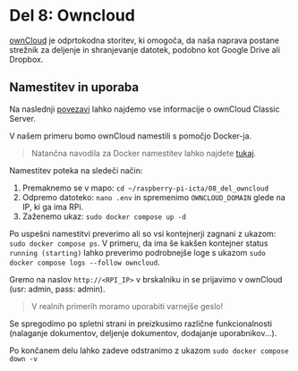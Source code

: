 # Del 8: Owncloud

[ownCloud](https://owncloud.com/) je odprtokodna storitev, ki omogoča, da naša naprava postane strežnik za deljenje in shranjevanje datotek, podobno kot Google Drive ali Dropbox.

## Namestitev in uporaba

Na naslednji [povezavi](https://doc.owncloud.com/server/10.11/) lahko najdemo vse informacije o ownCloud Classic Server.

V našem primeru bomo ownCloud namestili s pomočjo Docker-ja. 

> Natančna navodila za Docker namestitev lahko najdete [tukaj](https://doc.owncloud.com/server/10.11/admin_manual/installation/docker/).

Namestitev poteka na sledeči način:
1. Premaknemo se v mapo: `cd ~/raspberry-pi-icta/08_del_owncloud`
2. Odpremo datoteko: `nano .env` in spremenimo `OWNCLOUD_DOMAIN` glede na IP, ki ga ima RPi.
3. Zaženemo ukaz: `sudo docker compose up -d`

Po uspešni namestitvi preverimo ali so vsi kontejnerji zagnani z ukazom: `sudo docker compose ps`. V primeru, da ima še kakšen kontejner status `running (starting)` lahko preverimo podrobnejše loge s ukazom `sudo docker compose logs --follow owncloud`.

Gremo na naslov `http://<RPI_IP>` v brskalniku in se prijavimo v ownCloud (usr: admin, pass: admin).

> V realnih primerih moramo uporabiti varnejše geslo!

Se spregodimo po spletni strani in preizkusimo različne funkcionalnosti (nalaganje dokumentov, deljenje dokumentov, dodajanje uporabnikov...).

Po končanem delu lahko zadeve odstranimo z ukazom `sudo docker compose down -v`
